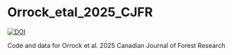 # Orrock_etal_2025_CJFR
[![DOI](https://zenodo.org/badge/948268830.svg)](https://doi.org/10.5281/zenodo.15054437)

Code and data for Orrock et al. 2025 Canadian Journal of Forest Research

